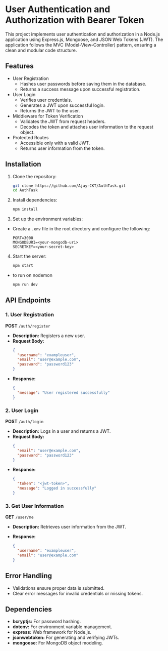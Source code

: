 # User Authentication and Authorization with Bearer Token

This project implements user authentication and authorization in a Node.js application using Express.js, Mongoose, and JSON Web Tokens (JWT). The application follows the MVC (Model-View-Controller) pattern, ensuring a clean and modular code structure.

## Features

- User Registration
  - Hashes user passwords before saving them in the database.
  - Returns a success message upon successful registration.
- User Login
  - Verifies user credentials.
  - Generates a JWT upon successful login.
  - Returns the JWT to the user.
- Middleware for Token Verification
  - Validates the JWT from request headers.
  - Decodes the token and attaches user information to the request object.
- Protected Routes
  - Accessible only with a valid JWT.
  - Returns user information from the token.

## Installation

1. Clone the repository:

   ```bash
   git clone https://github.com/Ajay-CKT/AuthTask.git
   cd AuthTask
   ```

2. Install dependencies:

   ```bash
   npm install
   ```

3. Set up the environment variables:

- Create a `.env` file in the root directory and configure the following:
  ```env
  PORT=3000
  MONGODBURI=<your-mongodb-uri>
  SECRETKEY=<your-secret-key>
  ```

4. Start the server:
   ```bash
   npm start
   ```

- to run on nodemon
  ```bash
  npm run dev
  ```

## API Endpoints

### 1. User Registration

**POST** `/auth/register`

- **Description:** Registers a new user.
- **Request Body:**
  ```json
  {
    "username": "exampleuser",
    "email": "user@example.com",
    "password": "password123"
  }
  ```
- **Response:**
  ```json
  {
    "message": "User registered successfully"
  }
  ```

### 2. User Login

**POST** `/auth/login`

- **Description:** Logs in a user and returns a JWT.
- **Request Body:**
  ```json
  {
    "email": "user@example.com",
    "password": "password123"
  }
  ```
- **Response:**
  ```json
  {
    "token": "<jwt-token>",
    "message": "Logged in successfully"
  }
  ```

### 3. Get User Information

**GET** `/user/me`

- **Description:** Retrieves user information from the JWT.

- **Response:**
  ```json
  {
    "username": "exampleuser",
    "email": "user@example.com"
  }
  ```

## Error Handling

- Validations ensure proper data is submitted.
- Clear error messages for invalid credentials or missing tokens.

## Dependencies

- **bcryptjs:** For password hashing.
- **dotenv:** For environment variable management.
- **express:** Web framework for Node.js.
- **jsonwebtoken:** For generating and verifying JWTs.
- **mongoose:** For MongoDB object modeling.
